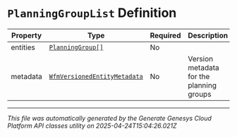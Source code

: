 # `PlanningGroupList` Definition

| Property | Type | Required | Description |
|----------|------|----------|-------------|
| entities | [`PlanningGroup[]`](planninggroup-definition.md) | No |  |
| metadata | [`WfmVersionedEntityMetadata`](wfmversionedentitymetadata-definition.md) | No | Version metadata for the planning groups |

---

*This file was automatically generated by the Generate Genesys Cloud Platform API classes utility on 2025-04-24T15:04:26.021Z*